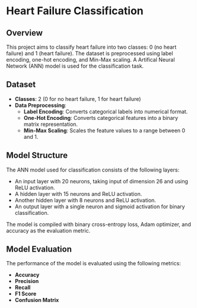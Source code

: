 # Heart Failure Classification


## Overview
This project aims to classify heart failure into two classes: 0 (no heart failure) and 1 (heart failure). The dataset is preprocessed using label encoding, one-hot encoding, and Min-Max scaling. A Artifical Neural Network (ANN) model is used for the classification task.

## Dataset
- **Classes**: 2 (0 for no heart failure, 1 for heart failure)
- **Data Preprocessing**:
  - **Label Encoding**: Converts categorical labels into numerical format.
  - **One-Hot Encoding**: Converts categorical features into a binary matrix representation.
  - **Min-Max Scaling**: Scales the feature values to a range between 0 and 1.

## Model Structure
The ANN model used for classification consists of the following layers:
- An input layer with 20 neurons, taking input of dimension 26 and using ReLU activation.
- A hidden layer with 15 neurons and ReLU activation.
- Another hidden layer with 8 neurons and ReLU activation.
- An output layer with a single neuron and sigmoid activation for binary classification.

The model is compiled with binary cross-entropy loss, Adam optimizer, and accuracy as the evaluation metric.

## Model Evaluation
The performance of the model is evaluated using the following metrics:
- **Accuracy**
- **Precision**
- **Recall**
- **F1 Score**
- **Confusion Matrix**
